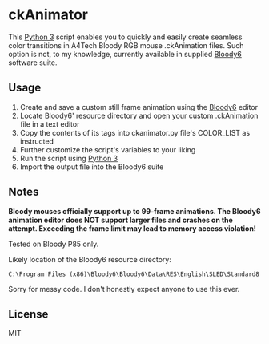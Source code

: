 # ckAnimator

This [Python 3] script enables you to quickly and easily create seamless color transitions in A4Tech Bloody RGB mouse .ckAnimation files. Such option is not, to my knowledge, currently available in supplied [Bloody6] software suite.

## Usage

1. Create and save a custom still frame animation using the [Bloody6] editor
2. Locate Bloody6' resource directory and open your custom .ckAnimation file in a text editor
3. Copy the contents of its <ColorPicture> tags into ckanimator.py file's COLOR_LIST as instructed
4. Further customize the script's variables to your liking
5. Run the script using [Python 3]
6. Import the output file into the Bloody6 suite

## Notes

**Bloody mouses officially support up to 99-frame animations. The Bloody6 animation editor does NOT support larger files and crashes on the attempt. Exceeding the frame limit may lead to memory access violation!**

Tested on Bloody P85 only.

Likely location of the Bloody6 resource directory:
```
C:\Program Files (x86)\Bloody6\Bloody6\Data\RES\English\SLED\Standard8
```

Sorry for messy code. I don't honestly expect anyone to use this ever.

## License

MIT

[Python 3]: <https://www.python.org/>
[Bloody6]: <http://software.bloody.com>

